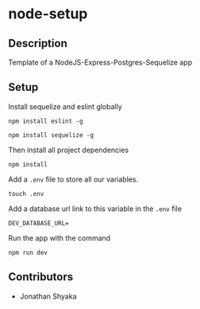 # node-setup

## Description

Template of a NodeJS-Express-Postgres-Sequelize app

## Setup

Install sequelize and eslint globally

```
npm install eslint -g
```

```
npm install sequelize -g
```

Then install all project dependencies

```
npm install
```

Add a `.env` file to store all our variables.
```
touch .env
```
Add a database url link to this variable in the `.env` file

```
DEV_DATABASE_URL=
```

Run the app with the command 
```
npm run dev
```

## Contributors

- Jonathan Shyaka